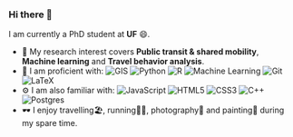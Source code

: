 ### Hi there 👋

I am currently a PhD student at **UF** 😄. 
- 🔭 My research interest covers **Public transit & shared mobility**, **Machine learning** and **Travel behavior analysis**.
- 🚀 I am proficient with: 
  ![GIS](https://img.shields.io/badge/🌍-GIS-<brightgreen>) 
  ![Python](https://img.shields.io/badge/-Python-8fcfd1?style=plastic&logo=Python) 
  ![R](https://img.shields.io/badge/r-%23276DC3.svg?style=plastic&logo=r&logoColor=white)
  ![Machine Learning](https://img.shields.io/badge/🖥️-MachineLearning-<ff69b4>) 
  ![Git](https://img.shields.io/badge/-Git-black?style=plastic&logo=git)
  ![LaTeX](https://img.shields.io/badge/latex-%23008080.svg?style=plastic&logo=latex&logoColor=white)
- ⚙️ I am also familiar with:
  ![JavaScript](https://img.shields.io/badge/-JavaScript-black?style=plastic&logo=javascript)
  ![HTML5](https://img.shields.io/badge/-HTML5-E34F26?style=plastic&logo=html5&logoColor=white)
  ![CSS3](https://img.shields.io/badge/-CSS3-1572B6?style=plastic&logo=css3)
  ![C++](https://img.shields.io/badge/-C++-00599C?style=plastic&logo=c)
  ![Postgres](https://img.shields.io/badge/postgres-%23316192.svg?style=plastic&logo=postgresql&logoColor=white)
- 🕶️ I enjoy travelling🏖️, running🏃‍♀️, photography📸 and painting🎨 during my spare time.

